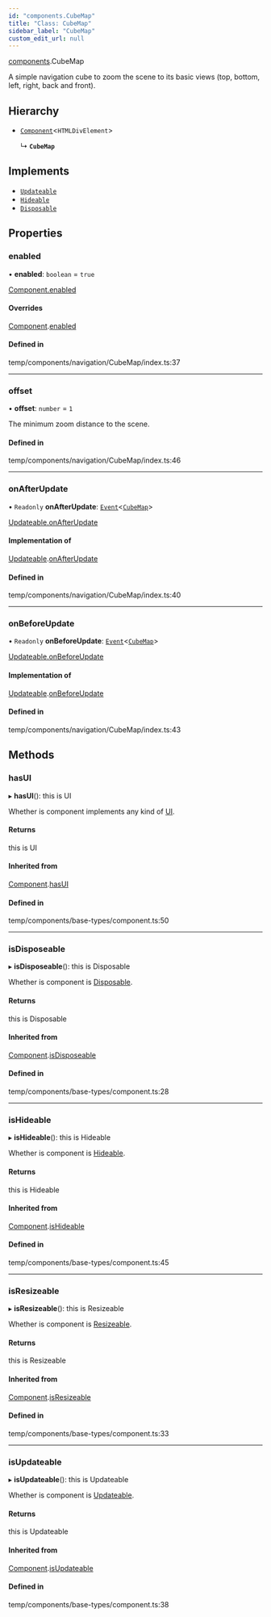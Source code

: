 ```yaml
---
id: "components.CubeMap"
title: "Class: CubeMap"
sidebar_label: "CubeMap"
custom_edit_url: null
---
```


[components](../modules/components.md).CubeMap

A simple navigation cube to zoom the scene to its basic views (top, bottom,
left, right, back and front).

## Hierarchy

- [`Component`](components.Component.md)<`HTMLDivElement`\>

  ↳ **`CubeMap`**

## Implements

- [`Updateable`](../interfaces/components.Updateable.md)
- [`Hideable`](../interfaces/components.Hideable.md)
- [`Disposable`](../interfaces/components.Disposable.md)

## Properties

### enabled

• **enabled**: `boolean` = `true`

[Component.enabled](components.Component.md#enabled)

#### Overrides

[Component](components.Component.md).[enabled](components.Component.md#enabled)

#### Defined in

temp/components/navigation/CubeMap/index.ts:37

___

### offset

• **offset**: `number` = `1`

The minimum zoom distance to the scene.

#### Defined in

temp/components/navigation/CubeMap/index.ts:46

___

### onAfterUpdate

• `Readonly` **onAfterUpdate**: [`Event`](components.Event.md)<[`CubeMap`](components.CubeMap.md)\>

[Updateable.onAfterUpdate](../interfaces/components.Updateable.md#onafterupdate)

#### Implementation of

[Updateable](../interfaces/components.Updateable.md).[onAfterUpdate](../interfaces/components.Updateable.md#onafterupdate)

#### Defined in

temp/components/navigation/CubeMap/index.ts:40

___

### onBeforeUpdate

• `Readonly` **onBeforeUpdate**: [`Event`](components.Event.md)<[`CubeMap`](components.CubeMap.md)\>

[Updateable.onBeforeUpdate](../interfaces/components.Updateable.md#onbeforeupdate)

#### Implementation of

[Updateable](../interfaces/components.Updateable.md).[onBeforeUpdate](../interfaces/components.Updateable.md#onbeforeupdate)

#### Defined in

temp/components/navigation/CubeMap/index.ts:43

## Methods

### hasUI

▸ **hasUI**(): this is UI

Whether is component implements any kind of [UI](../interfaces/components.UI.md).

#### Returns

this is UI

#### Inherited from

[Component](components.Component.md).[hasUI](components.Component.md#hasui)

#### Defined in

temp/components/base-types/component.ts:50

___

### isDisposeable

▸ **isDisposeable**(): this is Disposable

Whether is component is [Disposable](../interfaces/components.Disposable.md).

#### Returns

this is Disposable

#### Inherited from

[Component](components.Component.md).[isDisposeable](components.Component.md#isdisposeable)

#### Defined in

temp/components/base-types/component.ts:28

___

### isHideable

▸ **isHideable**(): this is Hideable

Whether is component is [Hideable](../interfaces/components.Hideable.md).

#### Returns

this is Hideable

#### Inherited from

[Component](components.Component.md).[isHideable](components.Component.md#ishideable)

#### Defined in

temp/components/base-types/component.ts:45

___

### isResizeable

▸ **isResizeable**(): this is Resizeable

Whether is component is [Resizeable](../interfaces/components.Resizeable.md).

#### Returns

this is Resizeable

#### Inherited from

[Component](components.Component.md).[isResizeable](components.Component.md#isresizeable)

#### Defined in

temp/components/base-types/component.ts:33

___

### isUpdateable

▸ **isUpdateable**(): this is Updateable

Whether is component is [Updateable](../interfaces/components.Updateable.md).

#### Returns

this is Updateable

#### Inherited from

[Component](components.Component.md).[isUpdateable](components.Component.md#isupdateable)

#### Defined in

temp/components/base-types/component.ts:38
